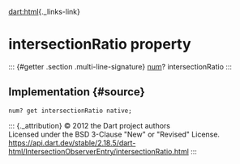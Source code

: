 [dart:html](../../dart-html/dart-html-library){._links-link}

intersectionRatio property
==========================

::: {#getter .section .multi-line-signature}
[num](../../dart-core/num-class)? intersectionRatio
:::

Implementation {#source}
--------------

``` {.language-dart data-language="dart"}
num? get intersectionRatio native;
```

::: {._attribution}
© 2012 the Dart project authors\
Licensed under the BSD 3-Clause \"New\" or \"Revised\" License.\
<https://api.dart.dev/stable/2.18.5/dart-html/IntersectionObserverEntry/intersectionRatio.html>
:::

